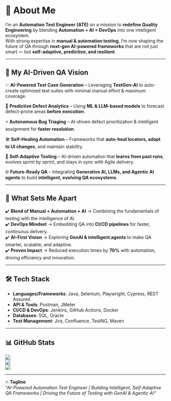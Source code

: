 # 💫 About Me  

I’m an **Automation Test Engineer (ATE)** on a mission to **redefine Quality Engineering** by blending **Automation + AI + DevOps** into one intelligent ecosystem.  
With strong expertise in **manual & automation testing**, I’m now shaping the future of QA through **next-gen AI-powered frameworks** that are not just smart — but **self-adaptive, predictive, and resilient**.  

---

## 🤖 My AI-Driven QA Vision  

✨ **AI-Powered Test Case Generation** – Leveraging **TestGen-AI** to auto-create optimized test suites with minimal manual effort & maximum coverage.  

🔮 **Predictive Defect Analytics** – Using **ML & LLM-based models** to forecast defect-prone areas **before execution**.  

⚡ **Autonomous Bug Triaging** – AI-driven defect prioritization & intelligent assignment for **faster resolution**.  

🛠 **Self-Healing Automation** – Frameworks that **auto-heal locators, adapt to UI changes**, and maintain stability.  

🧠 **Self-Adaptive Testing** – AI-driven automation that **learns from past runs**, evolves sprint by sprint, and stays in sync with Agile delivery.  

🌐 **Future-Ready QA** – Integrating **Generative AI, LLMs, and Agentic AI agents** to build **intelligent, evolving QA ecosystems**.  

---

## 🌟 What Sets Me Apart  

✔️ **Blend of Manual + Automation + AI** → Combining the fundamentals of testing with the intelligence of AI.  
✔️ **DevOps Mindset** → Embedding QA into **CI/CD pipelines** for faster, continuous delivery.  
✔️ **AI-First Vision** → Exploring **GenAI & intelligent agents** to make QA smarter, scalable, and adaptive.  
✔️ **Proven Impact** → Reduced execution times by **70%** with automation, driving efficiency and innovation.  

---

## 🛠 Tech Stack  

- **Languages/Frameworks**: Java, Selenium, Playwright, Cypress, REST Assured  
- **API & Tools**: Postman, JMeter  
- **CI/CD & DevOps**: Jenkins, GitHub Actions, Docker  
- **Databases**: SQL, Oracle  
- **Test Management**: Jira, Confluence, TestNG, Maven  

---

## 📊 GitHub Stats  

![](https://github-readme-stats.vercel.app/api?username=YourGitHubUsername&show_icons=true&theme=tokyonight)  
![](https://github-readme-streak-stats.herokuapp.com/?user=YourGitHubUsername&theme=tokyonight)  
![](https://github-readme-stats.vercel.app/api/top-langs/?username=YourGitHubUsername&layout=compact&theme=tokyonight)  

---

🔥 **Tagline**  
_"AI-Powered Automation Test Engineer | Building Intelligent, Self-Adaptive QA Frameworks | Driving the Future of Testing with GenAI & Agentic AI"_  
